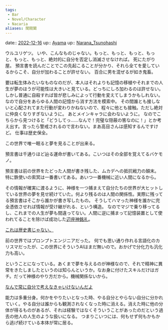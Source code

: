 ```yaml
---
tags:
 - Bar
 - Novel/Character
 - Nacaria
aliases: 閏閖闑
---
```


date:: [2022-12-16](/Daily_Note/2022-12-16.md)
up:: [Ayama](Ayama.md)
up:: [Narana_Tsunohashi](Narana_Tsunohashi.md)

ウルユリゲツ。
いや、こんなものじゃない。もっと、もっと、もっと、もっと、もっと、もっと、絶対的に自分を否定し消滅させなければ。
死にたがり屋。
預言書を読んだことでこの先起こることが分かり、それら全てを愛しているからこそ、自分が加わることが許せない。
百合に男を混ぜるが如き鬼畜。

要は転生体みたいなものなのだが、本人はそれよりも記憶の移植やそれまでの人生が夢のほうが可能性は大きいと見ている。どっちにしろ加わるのは許せない。
しかし普通に自殺すれば皆が悲しみによって行動を変えてしまうかもしれない。なので自分をあらゆる人間の記憶から消す方法を模索中。
その間誰とも接しないと心配されてまた行動が変わりかねないので、程々に他とも接触。ただし絶対に仲良くなりすぎないように。
あとメインキャラに会わないように。
なのでこちらから見つけると「どうしてっ……なんで！完璧な隠蔽の筈なのに！」とか考え出す。言ったら警戒されるので言わない。まあ高目さんは感知するんですけど。
仕事は歴史保全。

この世界で唯一眠ると夢を見ることが出来る。

預言書は千通りほど辿る運命が書いてある。こいつはその全部を覚えてるバケモノ。

預言書は前の世界をたどった人間が書き残した、ムカデへの抵抗戦力の顛末。
特に鉄使いの索冥は一番書いてある。あいつ一番機械に近い人間になるから。

その情報が確実に渡るように、神様を一つ捕まえて自分たちの世界が大ヒットしている世界の夢を見せ続けていた。何より残るのは人間の関係性。実際に残ってる預言書はそこから誰かが書き写したもの。
そうしてハマった神様を誰かに完全憑依させれば情報が受け継がれる、という構造。
なのでマジで乗り移ってるし、これまでの人生が夢も間違ってない。人間に逆に捕まって記憶装置として使われてることを除けば成功した[辺座神銘礼](Merai_Hezagami.md)。

[これは歴史書じゃない、](../../../Info/これは歴史書じゃない、.md)

前の世界ではプロンプトエンジニアだった。
何でも思い通り作れる言語化のカリスマだったが、この世界にそういうAIはまだ無いので。おかげで分化力も汎化力も高い。


ということになっている。あくまで夢を与えるのが神様なので、それで精神に異常をきたしましたというのは知らんというか。なお身に付けたスキルだけはガチ。だって神様のやり方だから。機械関係ないから。

[なんで常に自分で考えなきゃいけないんだよ](../../../Info/なんで常に自分で考えなきゃいけないんだよ.md)

能力は多重分身。何かをやりたいとなった時、やる自分とやらない自分に分かれていく。やる自分は誰からも観測されなくなった時に消える。消えた時に他の分体が得るものがあるが、それは経験ではなくそういうことがあったのだという過去の他人の人生のような扱いになる。
つまりこいつには、何もせず何もかもから逃げ続けている本体が常に居る。